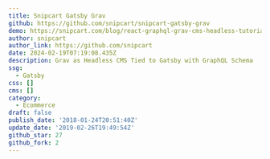 ```yaml
---
title: Snipcart Gatsby Grav
github: https://github.com/snipcart/snipcart-gatsby-grav
demo: https://snipcart.com/blog/react-graphql-grav-cms-headless-tutorial
author: snipcart
author_link: https://github.com/snipcart
date: 2024-02-19T07:19:08.435Z
description: Grav as Headless CMS Tied to Gatsby with GraphQL Schema
ssg:
  - Gatsby
css: []
cms: []
category:
  - Ecommerce
draft: false
publish_date: '2018-01-24T20:51:40Z'
update_date: '2019-02-26T19:49:54Z'
github_star: 27
github_fork: 2
---
```


